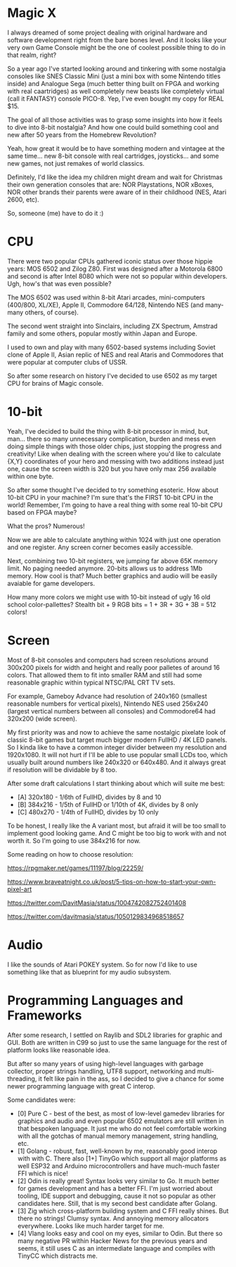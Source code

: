 # Magic X

I always dreamed of some project dealing with original hardware and software development right from the bare bones level. And it looks like your very own Game Console might be the one of coolest possible thing to do in that realm, right?

So a year ago I've started looking around and tinkering with some nostalgia consoles like SNES Classic Mini (just a mini box with some Nintendo titles inside) and Analogue Sega (much better thing built on FPGA and working with real caartridges) as well completely new beasts like completely virtual (call it FANTASY) console PICO-8. Yep, I've even bought my copy for REAL $15.

The goal of all those activities was to grasp some insights into how it feels to dive into 8-bit nostalgia? And how one could build something cool and new after 50 years from the Homebrew Revolution?

Yeah, how great it would be to have something modern and vintagee at the same time... new 8-bit console with real cartridges, joysticks... and some new games, not just remakes of world classics.

Definitely, I'd like the idea my children might dream and wait for Christmas their own generation consoles that are: NOR Playstations, NOR xBoxes, NOR other brands their parents were aware of in their childhood (NES, Atari 2600, etc).

So, someone (me) have to do it :)

# CPU

There were two popular CPUs gathered iconic status over those hippie years: MOS 6502 and Zilog Z80. First was designed after a Motorola 6800 and second is after Intel 8080 which were not so popular within developers. Ugh, how's that was even possible?  

The MOS 6502 was used within 8-bit Atari arcades, mini-computers (400/800, XL/XE), Apple II, Commodore 64/128, Nintendo NES (and many-many others, of course).

The second went straight into Sinclairs, including ZX Spectrum, Amstrad family and some others, popular mostly within Japan and Europe.

I used to own and play with many 6502-based systems including Soviet clone of Apple II, Asian replic of NES and real Ataris and Commodores that were popular at computer clubs of USSR.

So after some research on history I've decided to use 6502 as my target CPU for brains of Magic console.

# 10-bit

Yeah, I've decided to build the thing with 8-bit processor in mind, but, man... there so many unnecessary complication, burden and mess even doing simple things with those older chips, just stopping the progress and creativity! Like when dealing with the screen where you'd like to calculate {X,Y} coordinates of your hero and messing with two additions instead just one, cause the screen width is 320 but you have only max 256 available within one byte.

So after some thought I've decided to try something esoteric. How about 10-bit CPU in your machine? I'm sure that's the FIRST 10-bit CPU in the world! Remember, I'm going to have a real thing with some real 10-bit CPU based on FPGA maybe?

What the pros? Numerous! 

Now we are able to calculate anything within 1024 with just one operation and one register. Any screen corner becomes easily accessible.

Next, combining two 10-bit registers, we jumping far above 65K memory limit. No paging needed anymore. 20-bits allows us to address 1Mb memory. How cool is that? Much better graphics and audio will be easily avaiable for game developers.

How many more colors we might use with 10-bit instead of ugly 16 old school color-pallettes? Stealth bit + 9 RGB bits = 1 + 3R + 3G + 3B = 512 colors!

# Screen

Most of 8-bit consoles and computers had screen resolutions around 300x200 pixels for width and height and really poor palletes of around 16 colors. That allowed them to fit into smaller RAM and still had some reasonable graphic within typical NTSC/PAL CRT TV sets.

For example, Gameboy Advance had resolution of 240x160 (smallest reasonable numbers for vertical pixels), Nintendo NES used 256x240 (largest vertical numbers between all consoles) and Commodore64 had 320x200 (wide screen).

My first priority was and now to achieve the same nostalgic pixelate look of classic 8-bit games but target much bigger modern FullHD / 4K LED panels. So I kinda like to have a common integer divider between my resolution and 1920x1080. It will not hurt if I'll be able to use popular small LCDs too, which usually built around numbers like 240x320 or 640x480. And it always great if resolution will be dividable by 8 too.

After some draft calculations I start thinking about which will suite me best:

- [A] 320x180 - 1/6th of FullHD, divides by 8 and 10
- [B] 384x216 - 1/5th of FullHD or 1/10th of 4K, divides by 8 only
- [C] 480x270 - 1/4th of FullHD, divides by 10 only

To be honest, I really like the A variant most, but afraid it will be too small to implement good looking game. And C might be too big to work with and not worth it. So I'm going to use 384x216 for now.

Some reading on how to choose resolution:

https://rpgmaker.net/games/11197/blog/22259/

https://www.braveatnight.co.uk/post/5-tips-on-how-to-start-your-own-pixel-art

https://twitter.com/DavitMasia/status/1004742082752401408

https://twitter.com/davitmasia/status/1050129834968518657

# Audio

I like the sounds of Atari POKEY system. So for now I'd like to use something like that as blueprint for my audio subsystem.

# Programming Languages and Frameworks

After some research, I settled on Raylib and SDL2 libraries for graphic and GUI. Both are written in C99 so just to use the same language for the rest of platform looks like reasonable idea.

But after so many years of using high-level languages with garbage collector, proper strings handling, UTF8 support, networking and multi-threading, it felt like pain in the ass, so I decided to give a chance for some newer programming language with great C interop.

Some candidates were:

- [0] Pure C - best of the best, as most of low-level gamedev libraries for graphics and audio and even popular 6502 emulators are still written in that bespoken language. It just me who do not feel comfortable working with all the gotchas of manual memory management, string handling, etc.
- [1] Golang - robust, fast, well-known by me, reasonably good interop with with C. There also [1+] TinyGo which support all major platforms as well ESP32 and Arduino microcontrollers and have much-much faster FFI which is nice!
- [2] Odin is really great! Syntax looks very similar to Go. It much better for games development and has a better FFI. I'm just worried about tooling, IDE support and debugging, cause it not so popular as other candidates here. Still, that is my second best candidate after Golang.
- [3] Zig which cross-platform building system and C FFI really shines. But there no strings! Clumsy syntax. And annoying memory allocators everywhere. Looks like much harder target for me.
- [4] Vlang looks easy and cool on my eyes, similar to Odin. But there so many negative PR within Hacker News for the previous years and seems, it still uses C as an intermediate language and compiles with TinyCC which distracts me.
